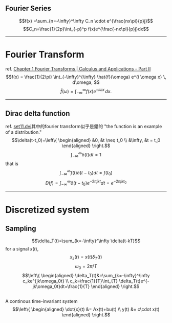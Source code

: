 ## Fourier Series
$$f(x) =\sum_{n=-\infty}^\infty C_n \cdot e^{\frac{nx\pi}{p}j}$$
$$C_n=\frac{1}{2p}\int_{-p}^p f(x)e^{\frac{-nx\pi}{p}j}dx$$

---
# Fourier Transform
ref. [Chapter 1 Fourier Transforms | Calculus and Applications - Part II](https://bookdown.org/vshahrez/lecture-notes/fourier-transforms.html#fouriers-integral-formula)
$$f(x) = \frac{1}{2\pi} \int_{-\infty}^{\infty}  \hat{f}(\omega)  e^{i \omega x} \, d\omega,
$$
$$\hat{f}(\omega) = \int_{-\infty}^{\infty} f(x) e^{-i \omega x} \, dx.
$$

---
## Dirac delta function
ref. [set11.dvi](https://links.uwaterloo.ca/amath353docs/set11.pdf)其中的fourier transform似乎是錯的
"the function is an example of a distribution."
$$\delta(t-t_0)=\left\{ \begin{aligned} 
&0, &t \neq t_0
\\
&\infty, &t = t_0 
\end{aligned} \right.$$
$$\int_{-\infty}^\infty \delta(t)dt=1$$
that is
$$\int_{-\infty}^\infty f(t)\delta(t-t_0)dt=f(t_0)$$
$$ D(f) = \int_{-\infty}^{\infty}\delta(t-t_0)e^{-2\pi jkt}dt= e^{-2\pi jkt_0}$$

---
# Discretized system
## Sampling
$$\delta_T(t)=\sum_{k=-\infty}^\infty \delta(t-kT)$$
for a signal $x(t)$,
$$x_s(t)=x(t)\delta_T(t)$$
$$\omega_0 = 2\pi/T$$
$$\left\{ \begin{aligned} 
\delta_T(t)&=\sum_{k=-\infty}^\infty c_ke^{jk\omega_0t}
\\ 
c_k=\frac{1}{T}\int_{T} \delta_T(t)e^{-jk\omega_0t}dt=\frac{1}{T}
\end{aligned} \right.$$

## 
A continous time-invariant system
$$\left\{ \begin{aligned} 
\dot{x}(t) &= Ax(t)+bu(t)
\\ 
y(t) &= c\cdot x(t)
\end{aligned} \right.$$
